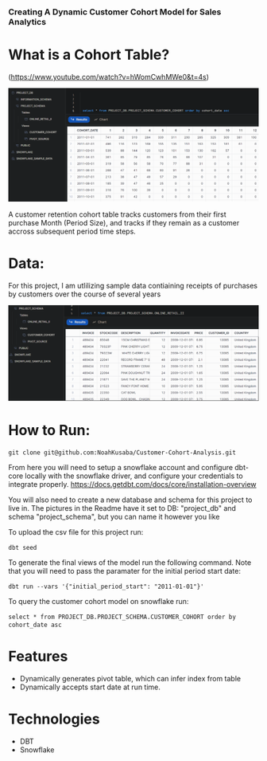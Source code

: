 ### Creating A Dynamic Customer Cohort Model for Sales Analytics 

# What is a Cohort Table?
(https://www.youtube.com/watch?v=hWomCwhMWe0&t=4s)

![alt text](pictures/customer_monthly_cohort.png)

A customer retention cohort table tracks customers from their first purchase Month (Period Size),
and tracks if they remain as a customer accross subsequent period time steps. 

# Data:
For this project, I am utlilizing sample data contiaining receipts of purchases by customers over the course of several years

![alt text](pictures/sample_data.png)

# How to Run:

    git clone git@github.com:NoahKusaba/Customer-Cohort-Analysis.git

From here you will need to setup a snowflake account and configure dbt-core locally with the snowflake driver, and configure your credentials to integrate properly. 
https://docs.getdbt.com/docs/core/installation-overview

You will also need to create a new database and schema for this project to live in. The pictures in the Readme have it set to DB: "project_db" and schema "project_schema", but you can name it however you like

To upload the csv file for this project run:

    dbt seed 

To generate the final views of the model run the following command. Note that you will need to pass the paramater for the initial period start date: 

    dbt run --vars '{"initial_period_start": "2011-01-01"}'

To query the customer cohort model on snowflake run:

    select * from PROJECT_DB.PROJECT_SCHEMA.CUSTOMER_COHORT order by cohort_date asc

# Features
- Dynamically generates pivot table, which can infer index from table
- Dynamically accepts start date at run time. 

# Technologies
- DBT
- Snowflake